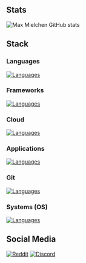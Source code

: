 ## Stats

![Max Mielchen GitHub stats](https://github-readme-stats.vercel.app/api?username=maxmielchen&bg_color=30,e96443,904e95&title_color=fff&text_color=fff)

## Stack

### Languages
[![Languages](https://skillicons.dev/icons?i=js,ts,html,php,css,bash,c,cs,cpp,dart,go,py,java,kotlin,groovy,gradle,maven,latex,md)](https://skillicons.dev)

### Frameworks
[![Languages](https://skillicons.dev/icons?i=arduino,raspberrypi,bootstrap,dotnet,flutter,hibernate,selenium,tensorflow)](https://skillicons.dev)

### Cloud
[![Languages](https://skillicons.dev/icons?i=cloudflare,docker,kubernetes,mysql,postgres,redis,nginx,nodejs)](https://skillicons.dev)

### Applications
[![Languages](https://skillicons.dev/icons?i=blender,eclipse,idea,vim,visualstudio,vscode,cloudflare,figma)](https://skillicons.dev)

### Git
[![Languages](https://skillicons.dev/icons?i=git,github,githubactions,gitlab)](https://skillicons.dev)

### Systems (OS)
[![Languages](https://skillicons.dev/icons?i=linux,openshift,bsd)](https://skillicons.dev)

## Social Media

[![Reddit](https://img.shields.io/reddit/user-karma/combined/max-mielchen?style=flat)](https://www.reddit.com/user/max-mielchen)
[![Discord](https://img.shields.io/badge/Discord-Max%20Mielchen%231748-%23404eed)](https://discord.com/users/1060943403837300847)

